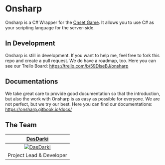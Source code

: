# Onsharp
Onsharp is a C# Wrapper for the [Onset Game](https://playonset.com/). It allows you to use C# as your scripting language for the server-side.

## In Development
Onsharp is still in development. If you want to help me, feel free to fork this repo and create a pull request.
We do have a roadmap, too. Here you can see our Trello Board: https://trello.com/b/59DIseBJ/onsharp

## Documentations
We take great care to provide good documentation so that the introduction, but also the work with Onsharp is as easy as possible for everyone. We are not perfect, but we try our best. Here you can find our documentations: https://onsharp.gitbook.io/docs/

## The Team
| <a href="https://github.com/DasDarki" target="_blank">**DasDarki**</a> |
| :---: |
| [![DasDarki](https://avatars1.githubusercontent.com/u/20742539?v=3&s=150)](https://github.com/DasDarki)|
| Project Lead & Developer |
